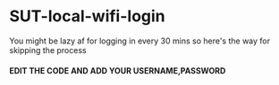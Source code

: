 # SUT-local-wifi-login
You might be lazy af for logging in every 30 mins so here's the way for skipping the process 

#### EDIT THE CODE AND ADD YOUR USERNAME,PASSWORD 
